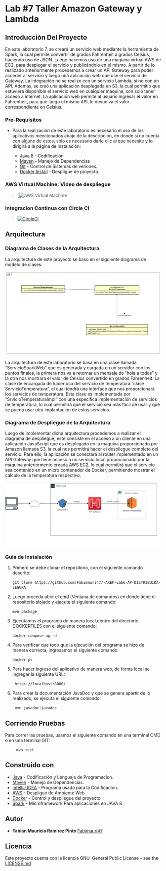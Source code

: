 # Lab #7 Taller Amazon Gateway y Lambda


## Introducción Del Proyecto

En este laboratorio 7, se creará un servicio web mediante la herramienta de Spark, la cual permite convertir de grados Fahrenheit a grados Celsius, haciendo uso de JSON. Luego hacemos uso de una maquina virtual AWS de EC2, para desplegar el servicio y publicándolo en el mismo. A partir de lo realizado anteriormente procedemos a crear un API Gateway para poder acceder al servicio y luego una aplicación web que use el servicio de Gateway. La integración no se realizo con un servicio Lambda, si no con un API. Además, se creó una aplicación desplegada en S3, la cual permitió que estuviera disponible el servicio web en cualquier máquina, con solo tener acceso a internet. La aplicación web permite al usuario ingresar el valor en Fahrenheit, para que luego el mismo API, le devuelva el valor correspondiente en Celsius.  


### Pre-Requisitos

- Para la realización de este laboratorio es necesario el uso de los aplicativos mencionados abajo de la descripción, en donde si no cuenta con alguno de estos,
       solo es necesario darle clic al que necesite y lo dirigirá a la página de instalación:


    * [Java 8](https://www.java.com/es/) - Codificación
    * [Maven](https://maven.apache.org/) - Manejo de Dependencias
    * [Git](http://git-scm.com/book/en/v2/Getting-Started-Installing-Git) - Control de Sistemas de veriones.
    * [Docker Install](https://docs.docker.com/engine/install/) - Despligue de proyecto.
    

### AWS Virtual Machine: Video de despliegue

>[![AWS Virtual Machine](amazon/amzn2-ami-hvm-2.0.20210318.0-x86_64-gp2)


### Integracion Continua con Circle CI
>[![CircleCI](https://circleci.com/gh/The-Developers-Eci/2020-2-PROYCVDS-THE_DEVELOPERS_ECI.svg?style=svg)](https://app.circleci.com/pipelines/github/Fabimauri47/-AREP-Lab3-CLIENTES-Y-SERVICIOS)
>

## Arquitectura 

### Diagrama de Clases de la Arquitectura
La arquitectura de este proyecto se baso en el siguiente diagrama de modelo de clases:

  ![texto cualquiera por si no carga la imagen](https://github.com/Fabimauri47/AREP-Lab7-AMAZON-Gateway-Y-Lambda/blob/main/Img/ArquitecturaLab7.png)

La arquitectura de este laboratorio se basa en una clase llamada “ServicioSparkWeb” que es generada y cargada en un servidor con los puntos finales, la primera nos va a retornar un mensaje de “hola a todos” y la otra nos mostrara el valor de Celsius convertido en grados Fahrenheit. La clase de encargada de hacer uso del servicio de temperatura “clase ServicioTemperatura”, el cual tendrá una interface que nos proporcionará los servicios de temperatura. Esta clase es implementada por “SrvicioTemperaturaImpl” con una especifica implementación de servicios de temperatura, lo cual permitirá que el servicio sea más fácil de usar y que se pueda usar otra implantación de estos servicios. 

### Diagrama de Despliegue de la Arquitectura

Luego de implementar dicha arquitectura procedemos a realizar el diagrama de despliegue, este consiste en el acceso a un cliente en una aplicación JavaScript que es desplegado en la maquina proporcionado por Amazon llamada S3, la cual nos permitirá hacer el despliegue completo del servicio. Para ello, la aplicación se conectará al router implementado en un API Gateway que tiene acceso a un servicio local proporcionado por la maquina anteriormente creada AWS EC2, lo cual permitirá que el servicio sea contenido en un micro contenedor de Docker, permitiendo mostrar el calculo de la temperatura respectivo.

 ![texto cualquiera por si no carga la imagen](https://github.com/Fabimauri47/AREP-Lab7-AMAZON-Gateway-Y-Lambda/blob/main/Img/DiagramaDespliegueAmazon.png)

### Guia de Instalación

1. Primero se debe clonar el repositorio, con el siguiente comando descrito:

       git clone https://github.com/Fabimauri47/-AREP-Lab6-AP-DISTRIBUIDA-SEGURA
    

2. Luego proceda abrir el cmd (Ventana de comandos) en donde tiene el repositorio alojado y ejecute el siguiente comando:

       mvn package
    

3. Ejecutamos el programa de manera local,dentro del directorio DOCKERFILES con el siguiente comando:

       docker-compose up -d
   

4. Para verificar que todo que la ejecución del programa se hizo de manera correcta, ingresamos el siguiente comando:

       docker ps
   
5. Para hacer ingreso del aplicativo de manera web, de forma local se ingregar la siguiente URL:

        https://localhost:8000/
		
6. Para crear la documentación JavaDoc y que se genera apartir de lo realizado, se ejecuta el siguiente comando:

		mvn javadoc:javadoc

## Corriendo Pruebas

Para correr las pruebas, usamos el siguiente comando en una terminal CMD o en una terminal GIT:

         mvn test


## Construido con

* [Java](https://www.java.com/es/) - Codificación y Lenguaje de Programacíon.
* [Maven](https://maven.apache.org/) - Manejo de Dependencias.
* [IntelliJ IDEA](https://www.jetbrains.com/es-es/idea/) - Programa usado para la Codificacíon.
* [AWS](https://aws.amazon.com/es/education/awseducate/) - Despligue de Ambiente Web
* [Docker](https://www.docker.com/) - Control y despliegue del proyecto
* [Spark](http://sparkjava.com/) - Microframework Para aplicaciones en JAVA 8


## Autor

* **Fabián Mauricio Ramirez Pinto** [Fabimauri47](https://github.com/Fabimauri47)


## Licencia

Este proyecto cuenta con la licencia GNU: General Public License - see the [LICENSE.md](https://github.com/Fabimauri47/AREP-Lab1-Calculadora/blob/main/LICENSE.txt) 
